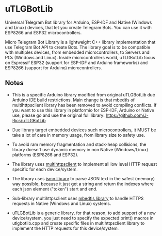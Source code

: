 # uTLGBotLib
Universal Telegram Bot library for Arduino, ESP-IDF and Native (Windows and Linux) devices, that let you create Telegram Bots. You can use it with ESP8266 and ESP32 microcontrollers.

Micro Telegram Bot Library is a lightweight C++ library implementation that use Telegram Bot API to create Bots. The library goal is to be compatible with multiples devices, from embedded microcontrollers, to Servers and PCs (Windows and Linux). Inside microcontrollers world, uTLGBotLib focus on Espressif ESP32 (support for ESP-IDF and Arduino frameworks) and ESP8266 (support for Arduino) microcontrollers.

## Notes

- This is a specific Arduino library modified from original uTLGBotLib due Arduino IDE build restrictions. Main change is that mbedtls of multihttpsclient library has been removed to avoid compiling conflicts. If you want to use this library in platformio for ESP-IDF, Arduino or Native use, please go and use the original full library:
https://github.com/J-Rios/uTLGBotLib

- Due library target embedded devices such microcontrollers, it MUST be take a lot of care in memory usage, from library size to safety use.

- To avoid ram memory fragmentation and stack-heap collisions, the library doesn't use dynamic memory in non Native (Windows/Linux) platforms (ESP8266 and ESP32).

- The library uses [multihttpsclient](https://github.com/J-Rios/multihttpsclient) to implement all low level HTTP request specific for each device/system.

- The library uses [jsmn library](https://github.com/zserge/jsmn) to parse JSON text in the safest (memory) way possible, because it just get a string and return the indexes where each json element ("token") start and end.

- Sub-library multihttpsclient uses [mbedtls library](https://github.com/ARMmbed/mbedtls) to handle HTTPS requests in Native (Windows and Linux) systems.

- uTLGBotLib is a generic library, for that reason, to add support of a new device/system, you just need to specify the expected print() macros in utlgbotlib.cpp and create specific files in multihttpsclient library to implement the HTTP requests for this device/system.

